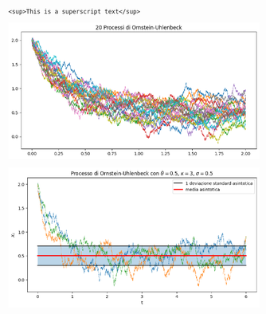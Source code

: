 	<sup>This is a superscript text</sup>

![image](https://github.com/AlbertoBassanoni/MLPNS_ABassanoni/blob/main/vis/badplot.png)




![image](https://github.com/AlbertoBassanoni/MLPNS_ABassanoni/blob/main/vis/goodplot.png)
